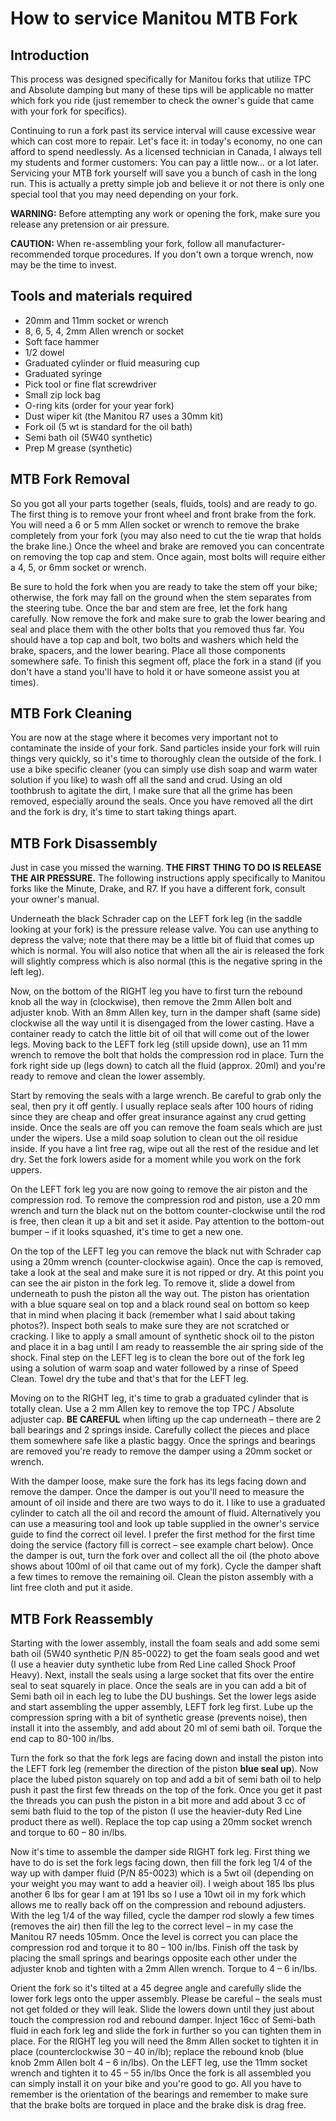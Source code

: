 # How to service Manitou MTB Fork

## Introduction

This process was designed specifically for Manitou forks that utilize TPC and Absolute damping but many of these tips will be applicable no matter which fork you ride (just remember to check the owner's guide that came with your fork for specifics).

Continuing to run a fork past its service interval will cause excessive wear which can cost more to repair. Let's face it: in today's economy, no one can afford to spend needlessly. As a licensed technician in Canada, I always tell my students and former customers: You can pay a little now… or a lot later. Servicing your MTB fork yourself will save you a bunch of cash in the long run. This is actually a pretty simple job and believe it or not there is only one special tool that you may need depending on your fork.

**WARNING:** Before attempting any work or opening the fork, make sure you release any pretension or air pressure.

**CAUTION:** When re-assembling your fork, follow all manufacturer-recommended torque procedures. If you don't own a torque wrench, now may be the time to invest.

## Tools and materials required

- 20mm and 11mm socket or wrench
- 8, 6, 5, 4, 2mm Allen wrench or socket
- Soft face hammer
- 1/2 dowel
- Graduated cylinder or fluid measuring cup
- Graduated syringe
- Pick tool or fine flat screwdriver
- Small zip lock bag
- O-ring kits (order for your year fork)
- Dust wiper kit (the Manitou R7 uses a 30mm kit)
- Fork oil (5 wt is standard for the oil bath)
- Semi bath oil (5W40 synthetic)
- Prep M grease (synthetic)

## MTB Fork Removal

So you got all your parts together (seals, fluids, tools) and are ready to go. The first thing is to remove your front wheel and front brake from the fork. You will need a 6 or 5 mm Allen socket or wrench to remove the brake completely from your fork (you may also need to cut the tie wrap that holds the brake line.) Once the wheel and brake are removed you can concentrate on removing the top cap and stem. Once again, most bolts will require either a 4, 5, or 6mm socket or wrench.

Be sure to hold the fork when you are ready to take the stem off your bike; otherwise, the fork may fall on the ground when the stem separates from the steering tube. Once the bar and stem are free, let the fork hang carefully. Now remove the fork and make sure to grab the lower bearing and seal and place them with the other bolts that you removed thus far. You should have a top cap and bolt, two bolts and washers which held the brake, spacers, and the lower bearing. Place all those components somewhere safe. To finish this segment off, place the fork in a stand (if you don't have a stand you'll have to hold it or have someone assist you at times).

## MTB Fork Cleaning

You are now at the stage where it becomes very important not to contaminate the inside of your fork. Sand particles inside your fork will ruin things very quickly, so it's time to thoroughly clean the outside of the fork. I use a bike specific cleaner (you can simply use dish soap and warm water solution if you like) to wash off all the sand and crud. Using an old toothbrush to agitate the dirt, I make sure that all the grime has been removed, especially around the seals. Once you have removed all the dirt and the fork is dry, it's time to start taking things apart.

## MTB Fork Disassembly

Just in case you missed the warning. **THE FIRST THING TO DO IS RELEASE THE AIR PRESSURE.** The following instructions apply specifically to Manitou forks like the Minute, Drake, and R7. If you have a different fork, consult your owner's manual.

Underneath the black Schrader cap on the LEFT fork leg (in the saddle looking at your fork) is the pressure release valve. You can use anything to depress the valve; note that there may be a little bit of fluid that comes up which is normal. You will also notice that when all the air is released the fork will slightly compress which is also normal (this is the negative spring in the left leg).

Now, on the bottom of the RIGHT leg you have to first turn the rebound knob all the way in (clockwise), then remove the 2mm Allen bolt and adjuster knob. With an 8mm Allen key, turn in the damper shaft (same side) clockwise all the way until it is disengaged from the lower casting. Have a container ready to catch the little bit of oil that will come out of the lower legs. Moving back to the LEFT fork leg (still upside down), use an 11 mm wrench to remove the bolt that holds the compression rod in place. Turn the fork right side up (legs down) to catch all the fluid (approx. 20ml) and you're ready to remove and clean the lower assembly.

Start by removing the seals with a large wrench. Be careful to grab only the seal, then pry it off gently. I usually replace seals after 100 hours of riding since they are cheap and offer great insurance against any crud getting inside. Once the seals are off you can remove the foam seals which are just under the wipers. Use a mild soap solution to clean out the oil residue inside. If you have a lint free rag, wipe out all the rest of the residue and let dry. Set the fork lowers aside for a moment while you work on the fork uppers.

On the LEFT fork leg you are now going to remove the air piston and the compression rod. To remove the compression rod and piston, use a 20 mm wrench and turn the black nut on the bottom counter-clockwise until the rod is free, then clean it up a bit and set it aside. Pay attention to the bottom-out bumper – if it looks squashed, it's time to get a new one.

On the top of the LEFT leg you can remove the black nut with Schrader cap using a 20mm wrench (counter-clockwise again). Once the cap is removed, take a look at the seal and make sure it is not ripped or dry. At this point you can see the air piston in the fork leg. To remove it, slide a dowel from underneath to push the piston all the way out. The piston has orientation with a blue square seal on top and a black round seal on bottom so keep that in mind when placing it back (remember what I said about taking photos?). Inspect both seals to make sure they are not scratched or cracking. I like to apply a small amount of synthetic shock oil to the piston and place it in a bag until I am ready to reassemble the air spring side of the shock. Final step on the LEFT leg is to clean the bore out of the fork leg using a solution of warm soap and water followed by a rinse of Speed Clean. Towel dry the tube and that's that for the LEFT leg.

Moving on to the RIGHT leg, it's time to grab a graduated cylinder that is totally clean. Use a 2 mm Allen key to remove the top TPC / Absolute adjuster cap. **BE CAREFUL** when lifting up the cap underneath – there are 2 ball bearings and 2 springs inside. Carefully collect the pieces and place them somewhere safe like a plastic baggy. Once the springs and bearings are removed you're ready to remove the damper using a 20mm socket or wrench.

With the damper loose, make sure the fork has its legs facing down and remove the damper. Once the damper is out you'll need to measure the amount of oil inside and there are two ways to do it. I like to use a graduated cylinder to catch all the oil and record the amount of fluid. Alternatively you can use a measuring tool and look up table supplied in the owner's service guide to find the correct oil level. I prefer the first method for the first time doing the service (factory fill is correct – see example chart below). Once the damper is out, turn the fork over and collect all the oil (the photo above shows about 100ml of oil that came out of my fork). Cycle the damper shaft a few times to remove the remaining oil. Clean the piston assembly with a lint free cloth and put it aside.

## MTB Fork Reassembly

Starting with the lower assembly, install the foam seals and add some semi bath oil (5W40 synthetic P/N 85-0022) to get the foam seals good and wet (I use a heavier duty synthetic lube from Red Line called Shock Proof Heavy). Next, install the seals using a large socket that fits over the entire seal to seat squarely in place. Once the seals are in you can add a bit of Semi bath oil in each leg to lube the DU bushings.
Set the lower legs aside and start assembling the upper assembly, LEFT fork leg first. Lube up the compression spring with a bit of synthetic grease (prevents noise), then install it into the assembly, and add about 20 ml of semi bath oil. Torque the end cap to 80-100 in/lbs.

Turn the fork so that the fork legs are facing down and install the piston into the LEFT fork leg (remember the direction of the piston **blue seal up**). Now place the lubed piston squarely on top and add a bit of semi bath oil to help push it past the first few threads on the top of the fork. Once you get it past the threads you can push the piston in a bit more and add about 3 cc of semi bath fluid to the top of the piston (I use the heavier-duty Red Line product there as well). Replace the top cap using a 20mm socket wrench and torque to 60 – 80 in/lbs.

Now it's time to assemble the damper side RIGHT fork leg. First thing we have to do is set the fork legs facing down, then fill the fork leg 1/4 of the way up with damper fluid (P/N 85-0023) which is a 5wt oil (depending on your weight you may want to add a heavier oil). I weigh about 185 lbs plus another 6 lbs for gear I am at 191 lbs so I use a 10wt oil in my fork which allows me to really back off on the compression and rebound adjusters.
With the leg 1/4 of the way filled, cycle the damper rod slowly a few times (removes the air) then fill the leg to the correct level – in my case the Manitou R7 needs 105mm. Once the level is correct you can place the compression rod and torque it to 80 – 100 in/lbs. Finish off the task by placing the small springs and bearings opposite each other under the adjuster knob and tighten with a 2mm Allen wrench. Torque to 4 – 6 in/lbs.

Orient the fork so it's tilted at a 45 degree angle and carefully slide the lower fork legs onto the upper assembly. Please be careful – the seals must not get folded or they will leak. Slide the lowers down until they just about touch the compression rod and rebound damper. Inject 16cc of Semi-bath fluid in each fork leg and slide the fork in further so you can tighten them in place. For the RIGHT leg you will need the 8mm Allen socket to tighten it in place (counterclockwise 30 – 40 in/lb); replace the rebound knob (blue knob 2mm Allen bolt 4 – 6 in/lbs). On the LEFT leg, use the 11mm socket wrench and tighten it to 45 – 55 in/lbs
Once the fork is all assembled you can simply install it on your bike and you're good to go. All you have to remember is the orientation of the bearings and remember to make sure that the brake bolts are torqued in place and the brake disk is drag free.
